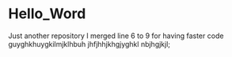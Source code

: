 # Hello_Word
Just another repository 
I merged line 6 to 9 for having faster code
guyghkhuygkilmjklhbuh
jhfjhhjkhgjyghkl
nbjhgjkjl;

